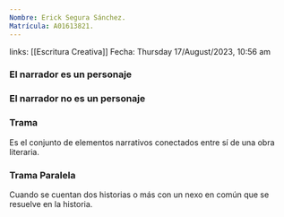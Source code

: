 ```yaml
---
Nombre: Erick Segura Sánchez.
Matrícula: A01613821.
---
```

links: [[Escritura Creativa]]
Fecha: Thursday 17/August/2023, 10:56 am

### El narrador es un personaje

### El narrador no es un personaje

### Trama
Es el conjunto de elementos narrativos conectados entre sí de una obra literaria.

### Trama Paralela
Cuando se cuentan dos historias o más con un nexo en común que se resuelve en la historia.